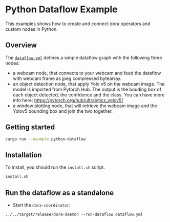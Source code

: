 # Python Dataflow Example

This examples shows how to create and connect dora operators and custom nodes in Python.

## Overview

The [`dataflow.yml`](./dataflow.yml) defines a simple dataflow graph with the following three nodes:

- a webcam node, that connects to your webcam and feed the dataflow with webcam frame as jpeg compressed bytearray.
- an object detection node, that apply Yolo v5 on the webcam image. The model is imported from Pytorch Hub. The output is the bouding box of each object detected, the confidence and the class. You can have more info here: https://pytorch.org/hub/ultralytics_yolov5/
- a window plotting node, that will retrieve the webcam image and the Yolov5 bounding box and join the two together.

## Getting started

```bash
cargo run --example python-dataflow 
```

## Installation

To install, you should run the `install.sh` script.

```bash
install.sh
```

## Run the dataflow as a standalone

- Start the `dora-coordinator`:

```
../../target/release/dora-daemon --run-dataflow dataflow.yml
```
